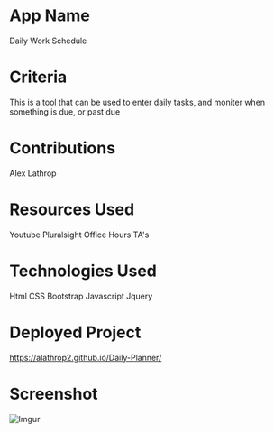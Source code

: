 # App Name

Daily Work Schedule

# Criteria

This is a tool that can be used to enter daily tasks, and moniter when something is due, or past due

# Contributions

Alex Lathrop

# Resources Used

Youtube
Pluralsight
Office Hours
TA's

# Technologies Used

Html
CSS
Bootstrap
Javascript
Jquery

# Deployed Project

https://alathrop2.github.io/Daily-Planner/

# Screenshot

![Imgur](https://i.imgur.com/YeLmUbK.png)
